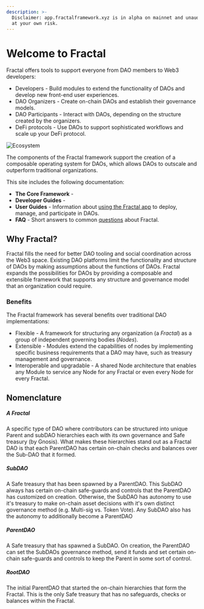 ```yaml
---
description: >-
  Disclaimer: app.fractalframework.xyz is in alpha on mainnet and unaudited. Use
  at your own risk.
---
```


# Welcome to Fractal

Fractal offers tools to support everyone from DAO members to Web3 developers:

* Developers - Build modules to extend the functionality of DAOs and develop new front-end user experiences.
* DAO Organizers - Create on-chain DAOs and establish their governance models.
* DAO Participants - Interact with DAOs, depending on the structure created by the organizers.
* DeFi protocols - Use DAOs to support sophisticated workflows and scale up your DeFi protocol.

<img src=".gitbook/assets/file.drawing.svg" alt="Ecosystem" class="gitbook-drawing">

The components of the Fractal framework support the creation of a composable operating system for DAOs, which allows DAOs to outscale and outperform traditional organizations.

This site includes the following documentation:

* **The Core Framework** - <TBD>
* **Developer Guides** - <TBD>
* **User Guides** - Information about [using the Fractal app](broken-reference) to deploy, manage, and participate in DAOs.
* **FAQ** - Short answers to common [questions](user-guides/faq.md) about Fractal.

## Why Fractal?

Fractal fills the need for better DAO tooling and social coordination across the Web3 space. Existing DAO platforms limit the functionality and structure of DAOs by making assumptions about the functions of DAOs. Fractal expands the possibilities for DAOs by providing a composable and extensible framework that supports any structure and governance model that an organization could require.

### Benefits

The Fractal framework has several benefits over traditional DAO implementations:

* Flexible - A framework for structuring any organization (a _Fractal_) as a group of independent governing bodies (_Nodes_).
* Extensible - Modules extend the capabilities of nodes by implementing specific business requirements that a DAO may have, such as treasury management and governance.
* Interoperable and upgradable - A shared Node architecture that enables any Module to service any Node for any Fractal or even every Node for every Fractal.

## Nomenclature

##### A Fractal
A specific type of DAO where contributors can be structured into unique Parent and subDAO hierarchies each with its own governance and Safe treasury (by Gnosis). What makes these hierarchies stand out as a Fractal DAO is that each ParentDAO has certain on-chain checks and balances over the Sub-DAO that it formed.

##### SubDAO
A Safe treasury that has been spawned by a ParentDAO. This SubDAO always has certain on-chain safe-guards and controls that the ParentDAO has customized on creation. Otherwise, the SubDAO has autonomy to use it's treasury to make on-chain asset decisions with it's own distinct governance method (e.g. Multi-sig vs. Token Vote). Any SubDAO also has the autonomy to additionally become a ParentDAO

##### ParentDAO 
A Safe treasury that has spawned a SubDAO. On creation, the ParentDAO can set the SubDAOs governance method, send it funds and set certain on-chain safe-guards and controls to keep the Parent in some sort of control.

##### RootDAO 
The initial ParentDAO that started the on-chain hierarchies that form the Fractal. This is the only Safe treasury that has no safeguards, checks or balances within the Fractal.
